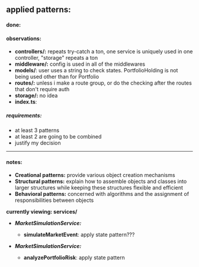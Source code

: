 ## applied patterns:

#### done:


#### observations:
- **controllers/:** repeats try-catch a ton, one service is uniquely used in one controller, "storage" repeats a ton
- **middleware/:** config is used in all of the middlewares
- **models/**: user uses a string to check states. PortfolioHolding is not being used other than for Portfolio
- **routes/:** unless i make a route group, or do the checking after the routes that don't require auth
- **storage/:** no idea
- **index.ts**:

##### requirements:
- at least 3 patterns
- at least 2 are going to be combined
- justify my decision

---

#### notes: 

- **Creational patterns:** provide various object creation mechanisms
- **Structural patterns:** explain how to assemble objects and classes into larger structures while keeping these structures flexible and efficient
- **Behavioral patterns:** concerned with algorithms and the assignment of responsibilities between objects



**currently viewing: services/**

- ***MarketSimulationService:***
  - **simulateMarketEvent**: apply state pattern???

- ***MarketSimulationService:***
  - **analyzePortfolioRisk**: apply state pattern